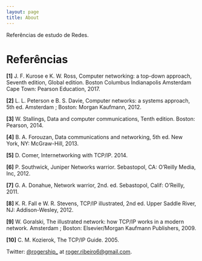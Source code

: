 ```yaml
---
layout: page
title: About
---
```


Referências de estudo de Redes.


# Referências 

__[1]__ J. F. Kurose e K. W. Ross, Computer networking: a top-down approach,
Seventh edition, Global edition. Boston Columbus Indianapolis Amsterdam
Cape Town: Pearson Education, 2017.<br/>

__[2]__ L. L. Peterson e B. S. Davie, Computer networks: a systems approach, 5th
ed. Amsterdam ; Boston: Morgan Kaufmann, 2012.<br/>

__[3]__ W. Stallings, Data and computer communications, Tenth edition. Boston:
Pearson, 2014.<br/>

__[4]__ B. A. Forouzan, Data communications and networking, 5th ed. New York,
NY: McGraw-Hill, 2013.<br/>

__[5]__ D. Comer, Internetworking with TCP/IP. 2014.<br/>

__[6]__ P. Southwick, Juniper Networks warrior. Sebastopol, CA: O’Reilly Media,
Inc, 2012.<br/>

__[7]__ G. A. Donahue, Network warrior, 2nd. ed. Sebastopol, Calif: O’Reilly,
2011.<br/>

__[8]__ K. R. Fall e W. R. Stevens, TCP/IP illustrated, 2nd ed. Upper Saddle River,
NJ: Addison-Wesley, 2012.<br/>

__[9]__ W. Goralski, The illustrated network: how TCP/IP works in a modern
network. Amsterdam ; Boston: Elsevier/Morgan Kaufmann Publishers,
2009.<br/>

__[10]__ C. M. Kozierok, The TCP/IP Guide. 2005.<br/>






Twitter: [@rogership_](http://twitter.com/rogership_)
at [roger.ribeiro6@gmail.com](mailto:roger.ribeiro6@gmail.com).
